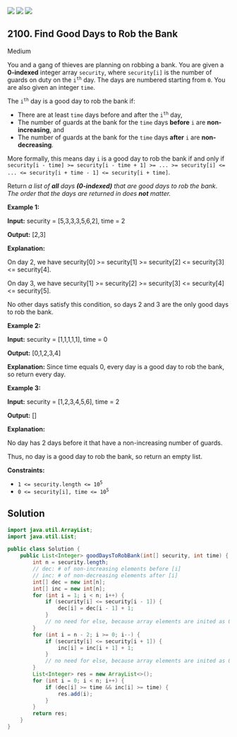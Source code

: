 [![](https://img.shields.io/github/stars/javadev/LeetCode-in-Java?label=Stars&style=flat-square)](https://github.com/javadev/LeetCode-in-Java)
[![](https://img.shields.io/github/forks/javadev/LeetCode-in-Java?label=Fork%20me%20on%20GitHub%20&style=flat-square)](https://github.com/javadev/LeetCode-in-Java/fork)
[![](https://img.shields.io/badge/-LeetCode%20in%20Kotlin-blue?style=flat-square)](https://github.com/javadev/LeetCode-in-Kotlin)

## 2100\. Find Good Days to Rob the Bank

Medium

You and a gang of thieves are planning on robbing a bank. You are given a **0-indexed** integer array `security`, where `security[i]` is the number of guards on duty on the <code>i<sup>th</sup></code> day. The days are numbered starting from `0`. You are also given an integer `time`.

The <code>i<sup>th</sup></code> day is a good day to rob the bank if:

*   There are at least `time` days before and after the <code>i<sup>th</sup></code> day,
*   The number of guards at the bank for the `time` days **before** `i` are **non-increasing**, and
*   The number of guards at the bank for the `time` days **after** `i` are **non-decreasing**.

More formally, this means day `i` is a good day to rob the bank if and only if `security[i - time] >= security[i - time + 1] >= ... >= security[i] <= ... <= security[i + time - 1] <= security[i + time]`.

Return _a list of **all** days **(0-indexed)** that are good days to rob the bank_. _The order that the days are returned in does **not** matter._

**Example 1:**

**Input:** security = [5,3,3,3,5,6,2], time = 2

**Output:** [2,3]

**Explanation:**

On day 2, we have security[0] >= security[1] >= security[2] <= security[3] <= security[4].

On day 3, we have security[1] >= security[2] >= security[3] <= security[4] <= security[5].

No other days satisfy this condition, so days 2 and 3 are the only good days to rob the bank. 

**Example 2:**

**Input:** security = [1,1,1,1,1], time = 0

**Output:** [0,1,2,3,4]

**Explanation:** Since time equals 0, every day is a good day to rob the bank, so return every day. 

**Example 3:**

**Input:** security = [1,2,3,4,5,6], time = 2

**Output:** []

**Explanation:**

No day has 2 days before it that have a non-increasing number of guards.

Thus, no day is a good day to rob the bank, so return an empty list. 

**Constraints:**

*   <code>1 <= security.length <= 10<sup>5</sup></code>
*   <code>0 <= security[i], time <= 10<sup>5</sup></code>

## Solution

```java
import java.util.ArrayList;
import java.util.List;

public class Solution {
    public List<Integer> goodDaysToRobBank(int[] security, int time) {
        int n = security.length;
        // dec: # of non-increasing elements before [i]
        // inc: # of non-decreasing elements after [i]
        int[] dec = new int[n];
        int[] inc = new int[n];
        for (int i = 1; i < n; i++) {
            if (security[i] <= security[i - 1]) {
                dec[i] = dec[i - 1] + 1;
            }
            // no need for else, because array elements are inited as 0
        }
        for (int i = n - 2; i >= 0; i--) {
            if (security[i] <= security[i + 1]) {
                inc[i] = inc[i + 1] + 1;
            }
            // no need for else, because array elements are inited as 0
        }
        List<Integer> res = new ArrayList<>();
        for (int i = 0; i < n; i++) {
            if (dec[i] >= time && inc[i] >= time) {
                res.add(i);
            }
        }
        return res;
    }
}
```